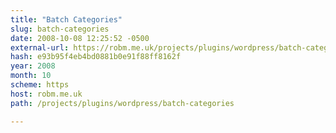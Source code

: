 ```yaml
---
title: "Batch Categories"
slug: batch-categories
date: 2008-10-08 12:25:52 -0500
external-url: https://robm.me.uk/projects/plugins/wordpress/batch-categories
hash: e93b95f4eb4bd0881b0e91f88ff8162f
year: 2008
month: 10
scheme: https
host: robm.me.uk
path: /projects/plugins/wordpress/batch-categories

---
```



